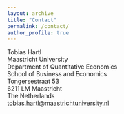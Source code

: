 ```yaml
---
layout: archive
title: "Contact"
permalink: /contact/
author_profile: true
---
```



Tobias Hartl  
Maastricht University  
Department of Quantitative Economics  
School of Business and Economics  
Tongersestraat 53  
6211 LM Maastricht  
The Netherlands  
[tobias.hartl@maastrichtuniversity.nl](mailto:tobias.hartl@maastrichtuniversity.nl)  